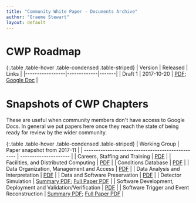 ```yaml
---
title: "Community White Paper - Documents Archive"
author: "Graeme Stewart"
layout: default
---
```


# CWP Roadmap

{:.table .table-hover .table-condensed .table-striped}
| Version         | Released    | Links |
|-----------------|-------------|-------|
| Draft 1         | 2017-10-20  | [PDF]({{site.docs.url}}/CWP/papers/roadmap/HSF-Community-White-Paper-v0.1-linenumbers.pdf); [Google Doc](https://docs.google.com/document/d/1rcPIJQc3LNAh5tjHKjfuq80StrMO5ksiLwhDlJzeg9U/edit?usp=sharing) |


# Snapshots of CWP Chapters

These are useful when community members don't have access to Google Docs. In general we put papers here
once they reach the state of being ready for review by the wider community.

{:.table .table-hover .table-condensed .table-striped}
| Working Group                                     | Paper snapshot from 2017-11    |
| ------------------------------------------------- | --------------------- |
| Careers, Staffing and Training                    | [PDF]({{site.docs.cwp201711}}/TrainingChapterCommunityWhitePaper.pdf) |
| Facilities, and Distributed Computing             | [PDF]({{site.docs.cwp201711}}/Computing-Models-v2.pdf) |
| Conditions Database | [PDF]({{site.docs.cwp201711}}/Conditions-DB-WG-WP.pdf) |
| Data Organization, Management and Access | [PDF]({{site.docs.cwp201711}}/HSF-CWP-DM.pdf) |
| Data Analysis and Interpretation | [PDF]({{site.docs.cwp201711}}/CWP-Analysis-WG-paper-draft.pdf) |
| Data and Software Preservation | [PDF]({{site.docs.cwp201711}}/Data-and-Software-Preservation-WG-CWP-Chapter.pdf) |
| Detector Simulation | [Summary PDF]({{site.docs.cwp201711}}/Detector-Simulation-WP-Executive-Summary.pdf); [Full Paper PDF]({{site.docs.cwp201711}}/Detector-Simulation-White-Paper.pdf) |
| Software Development, Deployment and Validation/Verification | [PDF]({{site.docs.cwp201711}}/CWP-WG-Software-development-Deployment-and-ValidationVerification.pdf) |
| Software Trigger and Event Reconstruction | [Summary PDF]({{site.docs.cwp201711}}/Executive-summary-Software-trigger-and-event-reconstruction-CWP.pdf); [Full Paper PDF]({{site.docs.cwp201711}}/Software-trigger-and-event-reconstruction-CWP.pdf) |
